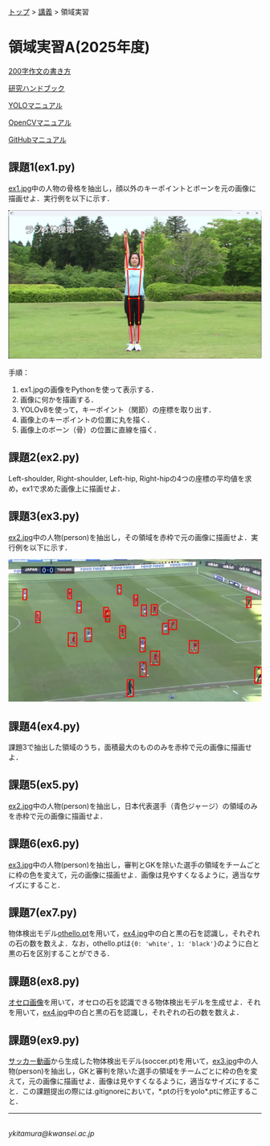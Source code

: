 <link rel="stylesheet" href="/~kitamura/md_preview1.css" type="text/css">

[トップ](https://cs.kwansei.ac.jp/~kitamura/index.html) > [講義](https://cs.kwansei.ac.jp/~kitamura/courses.html) > 領域実習

# 領域実習A(2025年度)

[200字作文の書き方](200字作文.html)

[研究ハンドブック](https://cs.kwansei.ac.jp/~kitamura/KB/Handbook.html)

[YOLOマニュアル](https://cs.kwansei.ac.jp/~kitamura/KB/YOLO.html)

[OpenCVマニュアル](https://cs.kwansei.ac.jp/~kitamura/KB/OpenCV.html)

[GitHubマニュアル](https://cs.kwansei.ac.jp/~kitamura/KB/GitHub.html)

## 課題1(ex1.py)

[ex1.jpg](images/ex1.jpg)中の人物の骨格を抽出し，顔以外のキーポイントとボーンを元の画像に描画せよ．実行例を以下に示す．

![](images/ex1-result.png)

手順：
1. ex1.jpgの画像をPythonを使って表示する．
2. 画像に何かを描画する．
3. YOLOv8を使って，キーポイント（関節）の座標を取り出す．
4. 画像上のキーポイントの位置に丸を描く．
5. 画像上のボーン（骨）の位置に直線を描く．

## 課題2(ex2.py)

Left-shoulder, Right-shoulder, Left-hip, Right-hipの4つの座標の平均値を求め，ex1で求めた画像上に描画せよ．

## 課題3(ex3.py)

[ex2.jpg](images/ex2.jpg)中の人物(person)を抽出し，その領域を赤枠で元の画像に描画せよ．実行例を以下に示す．

![](images/ex2_ans.jpg)


## 課題4(ex4.py)

課題3で抽出した領域のうち，面積最大のもののみを赤枠で元の画像に描画せよ．


<!-- ## 課題3(ex3.py)

[ex3b.mp4](images/ex3b.mp4)の各フレームにおいて，骨格を抽出し，ボーンを青色で動画に描画せよ．なお，Right-elbow, Right-shoulder, Right-hipの角度を求め，それが80度から100度の範囲内の場合は右腕の骨格のみ，赤色で描画せよ．

## 課題4(ex4.py)

[ex3b.mp4](images/ex3b.mp4)の各フレームにおいて，[ex1.jpg](images/ex1.jpg)を探し出し，そのフレーム番号を求めよ． -->

## 課題5(ex5.py)

[ex2.jpg](images/ex2.jpg)中の人物(person)を抽出し，日本代表選手（青色ジャージ）の領域のみを赤枠で元の画像に描画せよ．

## 課題6(ex6.py)

[ex3.jpg](images/ex3.jpg)中の人物(person)を抽出し，審判とGKを除いた選手の領域をチームごとに枠の色を変えて，元の画像に描画せよ．画像は見やすくなるように，適当なサイズにすること．

## 課題7(ex7.py)

物体検出モデル[othello.pt](othello.pt)を用いて，[ex4.jpg](images/ex4.jpg)中の白と黒の石を認識し，それぞれの石の数を数えよ．なお，othello.ptは`{0: 'white', 1: 'black'}`のように白と黒の石を区別することができる．

## 課題8(ex8.py)

[オセロ画像](othello_images.zip)を用いて，オセロの石を認識できる物体検出モデルを生成せよ．それを用いて，[ex4.jpg](images/ex4.jpg)中の白と黒の石を認識し，それぞれの石の数を数えよ．

## 課題9(ex9.py)

[サッカー動画](images/ex9.mp4)から生成した物体検出モデル(soccer.pt)を用いて，[ex3.jpg](images/ex3.jpg)中の人物(person)を抽出し，GKと審判を除いた選手の領域をチームごとに枠の色を変えて，元の画像に描画せよ．画像は見やすくなるように，適当なサイズにすること．この課題提出の際には.gitignoreにおいて，\*.ptの行をyolo\*.ptに修正すること．



***
<address>
<script>
document.write("Last updated: " + document.lastModified);
</script> <br>
ykitamura@kwansei.ac.jp </address>